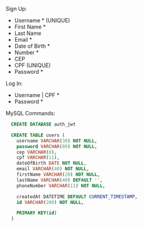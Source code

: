Sign Up: 
- Username * (UNIQUE)
- First Name *
- Last Name
- Email *
- Date of Birth *
- Number *
- CEP
- CPF (UNIQUE)
- Password *

Log In:
- Username | CPF *
- Password *

MySQL Commands:
```sql
  CREATE DATABASE auth_jwt

  CREATE TABLE users (
    username VARCHAR(30) NOT NULL,
    password VARCHAR(80) NOT NULL,
    cep VARCHAR(8),
    cpf VARCHAR(11),
    dateOfBirth DATE NOT NULL,
    email VARCHAR(40) NOT NULL,
    firstName VARCHAR(20) NOT NULL, 
    lastName VARCHAR(40) DEFAULT '', 
    phoneNumber VARCHAR(11) NOT NULL,

    createdAt DATETIME DEFAULT CURRENT_TIMESTAMP,
    id VARCHAR(200) NOT NULL,

    PRIMARY KEY(id)
  )
```